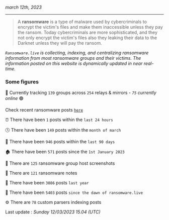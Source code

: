 _march 12th, 2023_

---

> A **ransomware** is a type of malware used by cybercriminals to encrypt the victim's files and make them inaccessible unless they pay the ransom. Today cybercriminals are more sophisticated, and they not only encrypt the victim's files also they leaking their data to the Darknet unless they will pay the ransom.


_`Ransomware.live` is collecting, indexing, and centralizing ransomware information from most ransomware groups and their victims. The information posted on this website is dynamically updated in near real-time._

### Some figures 

🔎 Currently tracking `139` groups across `254` relays & mirrors - _`75` currently online_ 🟢

Check recent ransomware posts [`here`](recentposts.md)


⏰ There have been `1` posts within the `last 24 hours`

🕓 There have been `149` posts within the `month of march`

📅 There have been `946` posts within the `last 90 days`

🏚 There have been `571` posts since the `1st January 2023`

📸 There are `125` ransomware group host screenshots

📝 There are `121` ransomware notes

🚀 There have been `3086` posts `last year`

🐣 There have been `5403` posts `since the dawn of ransomware.live`

⚙️ There are `78` custom parsers indexing posts



Last update : _Sunday 12/03/2023 15.04 (UTC)_


